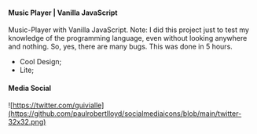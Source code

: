 #### Music Player | Vanilla JavaScript

Music-Player with Vanilla JavaScript. Note: I did this project just to test my knowledge of the programming language, even without looking anywhere and nothing. So, yes, there are many bugs. This was done in 5 hours.

- Cool Design;
- Lite;

#### Media Social

![https://twitter.com/guivialle](https://github.com/paulrobertlloyd/socialmediaicons/blob/main/twitter-32x32.png) 

